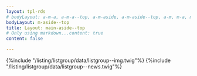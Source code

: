 ```yaml
---
layout: tpl-rds
# bodyLayout: a-m-a, a-m-a--top, a-m-aside, a-m-aside--top, a-m, m-a, m-a--top, m-aside--top
bodyLayout: m-aside--top
title: Layout: main-aside--top
# Only using markdown...content: true
content: false

---
```

{%include "/listing/listgroup/data/listgroup--img.twig"%}
{%include "/listing/listgroup/data/listgroup--news.twig"%}
